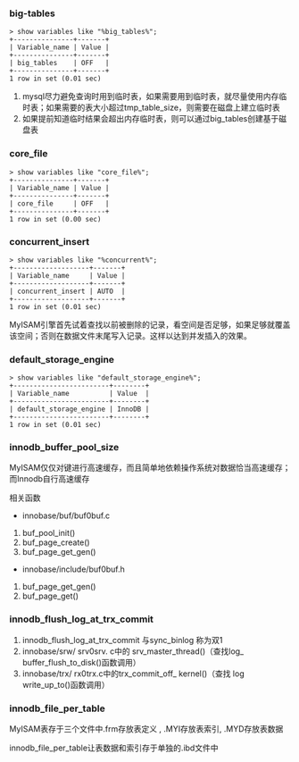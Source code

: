 ### big-tables

```
> show variables like "%big_tables%";
+---------------+-------+
| Variable_name | Value |
+---------------+-------+
| big_tables    | OFF   |
+---------------+-------+
1 row in set (0.01 sec)
```

1. mysql尽力避免查询时用到临时表，如果需要用到临时表，就尽量使用内存临时表；如果需要的表大小超过tmp_table_size，则需要在磁盘上建立临时表
2. 如果提前知道临时结果会超出内存临时表，则可以通过big_tables创建基于磁盘表

### core_file

```
> show variables like "core_file%";
+---------------+-------+
| Variable_name | Value |
+---------------+-------+
| core_file     | OFF   |
+---------------+-------+
1 row in set (0.00 sec)
```

### concurrent_insert

```
> show variables like "%concurrent%";
+-------------------+-------+
| Variable_name     | Value |
+-------------------+-------+
| concurrent_insert | AUTO  |
+-------------------+-------+
1 row in set (0.01 sec)
```

MyISAM引擎首先试着查找以前被删除的记录，看空间是否足够，如果足够就覆盖该空间；否则在数据文件末尾写入记录。这样以达到并发插入的效果。

### default_storage_engine 

```
> show variables like "default_storage_engine%";
+------------------------+--------+
| Variable_name          | Value  |
+------------------------+--------+
| default_storage_engine | InnoDB |
+------------------------+--------+
1 row in set (0.01 sec)
```

### innodb_buffer_pool_size

MyISAM仅仅对键进行高速缓存，而且简单地依赖操作系统对数据恰当高速缓存；而Innodb自行高速缓存

相关函数

- innobase/buf/buf0buf.c

1. buf_pool_init()
2. buf_page_create()
3. buf_page_get_gen()

- innobase/include/buf0buf.h

1. buf_page_get_gen()
2. buf_page_get()

### innodb_flush_log_at_trx_commit

1. innodb_flush_log_at_trx_commit 与sync_binlog 称为双1
2. innobase/srw/ srv0srv. c中的 srv_master_thread()（查找log_ buffer_flush_to_disk()函数调用）
3.  innobase/trx/ rx0trx.c中的trx_commit_off_ kernel()（查找 log write_up_to()函数调用）

### innodb_file_per_table

MyISAM表存于三个文件中.frm存放表定义 , .MYI存放表索引, .MYD存放表数据

innodb_file_per_table让表数据和索引存于单独的.ibd文件中